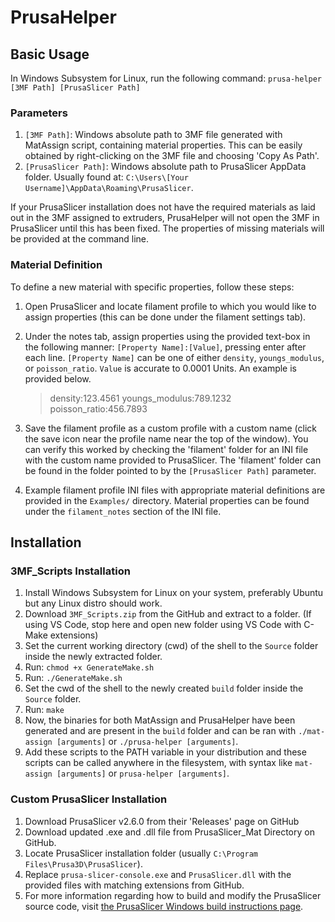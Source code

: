 ﻿# PrusaHelper
## Basic Usage
In Windows Subsystem for Linux, run the following command:
`prusa-helper [3MF Path] [PrusaSlicer Path]`
### Parameters
1. `[3MF Path]`: Windows absolute path to 3MF file generated with MatAssign script, containing material properties. This can be easily obtained by right-clicking on the 3MF file and choosing 'Copy As Path'.
2. `[PrusaSlicer Path]`: Windows absolute path to PrusaSlicer AppData folder. Usually found at: `C:\Users\[Your Username]\AppData\Roaming\PrusaSlicer`.

If your PrusaSlicer installation does not have the required materials as laid out in the 3MF assigned to extruders, PrusaHelper will not open the 3MF in PrusaSlicer until this has been fixed. The properties of missing materials will be provided at the command line. 
### Material Definition
To define a new material with specific properties, follow these steps:
1. Open PrusaSlicer and locate filament profile to which you would like to assign properties (this can be done under the filament settings tab).
2. Under the notes tab, assign properties using the provided text-box in the following manner: `[Property Name]:[Value]`, pressing enter after each line. `[Property Name]` can be one of either `density`, `youngs_modulus`, or `poisson_ratio`. `Value` is accurate to 0.0001 Units. An example is provided below.
	>density:123.4561
	youngs_modulus:789.1232
	poisson_ratio:456.7893
	
3. Save the filament profile as a custom profile with a custom name (click the save icon near the profile name near the top of the window). You can verify this worked by checking the 'filament' folder for an INI file with the custom name provided to PrusaSlicer. The 'filament' folder can be found in the folder pointed to by the `[PrusaSlicer Path]` parameter.
4. Example filament profile INI files with appropriate material definitions are provided in the `Examples/` directory. Material properties can be found under the `filament_notes` section of the INI file.
## Installation
### 3MF_Scripts Installation
 1. Install Windows Subsystem for Linux on your system, preferably Ubuntu but any Linux distro should work.
 2. Download `3MF_Scripts.zip` from the GitHub and extract to a folder. (If using VS Code, stop here and open new folder using VS Code with C-Make extensions)
 3. Set the current working directory (cwd) of the shell to the `Source` folder inside the newly extracted folder.
 4. Run: `chmod +x GenerateMake.sh`
 5. Run: `./GenerateMake.sh`
 6. Set the cwd of the shell to the newly created `build` folder inside the `Source` folder.
 7. Run: `make`
 8. Now, the binaries for both MatAssign and PrusaHelper have been generated and are present in the `build` folder and can be ran with `./mat-assign [arguments]` or `./prusa-helper [arguments]`. 
 9. Add these scripts to the PATH variable in your distribution and these scripts can be called anywhere in the filesystem, with syntax like `mat-assign [arguments]` or `prusa-helper [arguments]`.
 
### Custom PrusaSlicer Installation 
1. Download PrusaSlicer v2.6.0 from their 'Releases' page on GitHub
2. Download updated .exe and .dll file from PrusaSlicer_Mat Directory on GitHub.
3. Locate PrusaSlicer installation folder (usually `C:\Program Files\Prusa3D\PrusaSlicer`).
4. Replace `prusa-slicer-console.exe` and `PrusaSlicer.dll` with the provided files with matching extensions from GitHub.
5. For more information regarding how to build and modify the PrusaSlicer source code, visit [the PrusaSlicer Windows build instructions page](https://github.com/prusa3d/PrusaSlicer/blob/master/doc/How%20to%20build%20-%20Windows.md).
